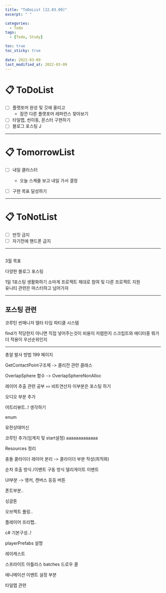 ```yaml
---
title: "ToDoList [22.03.09]"
excerpt: " "

categories:
  - Todo
tags:
  - [Todo, Study]

toc: true
toc_sticky: true
 
date: 2022-03-09
last_modified_at: 2022-03-09
---
```


# 📋 ToDoList  

- [ ] 플랫포머 완성 및 깃에 올리고
  - 잠깐 다른 플랫포머 레퍼런스 찾아보기 
- [ ] 타일맵, 씬이동, 몬스터 구현하기
- [ ] 블로그 포스팅 
J
---

# 📋 TomorrowList  

- [ ] 내일 클러스터
  - 오늘 스케줄 보고 내일 가서 결정
- [ ] 구현 목표 달성하기


---

# 📋 ToNotList  

- [ ] 딴짓 금지
- [ ] 자기전에 핸드폰 금지

---

## 

3월 목표 

다양한 블로그 포스팅 

1일 1포스팅 생활화하기
소마게 프로젝트 제대로 참여 및 다른 프로젝트 지원  
유니티 관련은 마스터하고 넘어가자 

---

## 포스팅 관련 

코루틴
씬매니저
델타 타임
파티클 시스템

find가 적당한지 아니면 직접 넣어주는것이 비용이 저렴한지
스크립트와 에디터중 뭐가 더 적용이 우선순위인지

---  

총알 발사 방법 199 페이지

GetContactPoint구조체 -> 콜리전 관련 클래스

OverlapSphere 함수 -> OverlapSphereNonAlloc

레이어 추출 관련 공부 `>>` 비트연산자 이부분은 포스팅 하기

오디오 부분 추가 

어트리뷰트..! 생각하기 

enum

유한상태머신

코루틴 추가(임계치 및 start설정)  aaaaaaaaaaaaa

Resources 정리  

충돌 콜라이더 레이어 분리 -> 콜라이더 부분 작성(최적화)

순차 호출 방식 /이벤트 구동 방식 델리게이트 이벤트  

UI부분 -> 앵커, 캔버스 등등 버튼  

폰트부분..  

싱글톤
 
오브젝트 풀링..  

플레이어 프리펩..

c# 기본구성..!  

playerPrefabs 설명 

레이캐스트

스프라이트 아틀라스 batches 드로우 콜  

애니메이션 이벤트 설정 부분

타일맵 관련  


 


